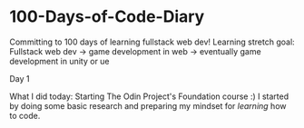 # 100-Days-of-Code-Diary
Committing to 100 days of learning fullstack web dev! Learning stretch goal: Fullstack web dev -> game development in web -> eventually game development in unity or ue 

Day 1

What I did today: Starting The Odin Project's Foundation course :)
I started by doing some basic research and preparing my mindset for *learning* how to code.
